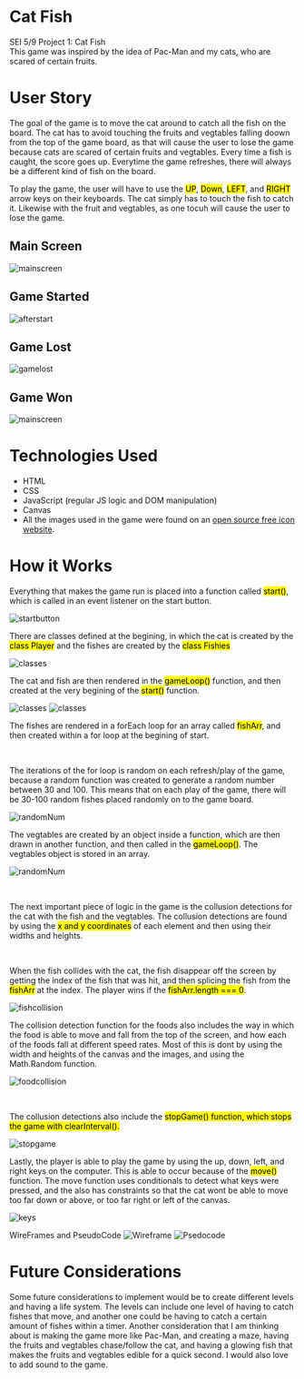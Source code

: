 # Cat Fish
SEI 5/9 Project 1: Cat Fish </br>
This game was inspired by the idea of Pac-Man and my cats, who are scared of certain fruits.

# User Story
The goal of the game is to move the cat around to catch all the fish on the board. The cat has to avoid touching the fruits and vegtables falling doown from the top of the game board, as that will cause the user to lose the game because cats are scared of certain fruits and vegtables. Every time a fish is caught, the score goes up. Everytime the game refreshes, there will always be a different kind of fish on the board.

To play the game, the user will have to use the <mark>UP</mark>, <mark>Down</mark>, <mark>LEFT</mark>, and <mark>RIGHT</mark> arrow keys on their keyboards. The cat simply has to touch the fish to catch it. Likewise with the fruit and vegtables, as one tocuh will cause the user to lose the game.

## Main Screen
![mainscreen](./images/startpage.png)

## Game Started
![afterstart](./images/afterstarting.png)

## Game Lost
![gamelost](./images/losing.png)

## Game Won
![mainscreen](./images/winning.png)

# Technologies Used
* HTML 
* CSS
* JavaScript (regular JS logic and DOM manipulation)
* Canvas
* All the images used in the game were found on an [open source free icon website](https://icons8.com/icons/set/open-source).

# How it Works
Everything that makes the game run is placed into a function called <mark>start()</mark>, which is called in an event listener on the start button.

![startbutton](./images/startbutton.png)


There are classes defined at the begining, in which the cat is created by the <mark>class Player</mark> and the fishes are created by the <mark>class Fishies</mark>


![classes](./images/classes.png)

The cat and fish are then rendered in the <mark>gameLoop()</mark> function, and then created at the very begining of the <mark>start()</mark> function.

![classes](./images/gameloop.png)
![classes](./images/gamestart.png)

The fishes are rendered in a forEach loop for an array called <mark>fishArr</mark>, and then created within a for loop at the begining of start. 

<br>

The iterations of the for loop is random on each refresh/play of the game, because a random function was created to generate a random number between 30 and 100. This means that on each play of the game, there will be 30-100 random fishes placed randomly on to the game board.

![randomNum](./images/randomi.png)


The vegtables are created by an object inside a function, which are then drawn in another function, and then called in the <mark>gameLoop()</mark>. The vegtables object is stored in an array.

![randomNum](./images/foodobject.png)

<br>

The next important piece of logic in the game is the collusion detections for the cat with the fish and the vegtables. The collusion detections are found by using the <mark>x and y coordinates</mark> of each element and then using their widths and heights.

<br>

When the fish collides with the cat, the fish disappear off the screen by getting the index of the fish that was hit, and then splicing the fish from the <mark>fishArr</mark> at the index. The player wins if the <mark>fishArr.length === 0</mark>.

![fishcollision](./images/fishcollision.png)


The collision detection function for the foods also includes the way in which the food is able to move and fall from the top of the screen, and how each of the foods fall at different speed rates. Most of this is dont by using the width and heights of the canvas and the images, and using the Math.Random function.

![foodcollision](./images/foodcollision.png)

<br>

The collusion detections also include the <mark>stopGame()<mark> function, which stops the game with <mark>clearInterval()</mark>.

![stopgame](./images/stopgame.png)

Lastly, the player is able to play the game by using the up, down, left, and right keys on the computer. This is able to occur because of the <mark>move()</mark> function. The move function uses conditionals to detect what keys were pressed, and the also has constraints so that the cat wont be able to move too far down or above, or too far right or left of the canvas.

![keys](./images/keys.png)


WireFrames and PseudoCode
![Wireframe](https://user-images.githubusercontent.com/76133352/169736219-06f6f6bd-6243-466b-9a34-577a6febe6ae.png)
![Psedocode](https://user-images.githubusercontent.com/76133352/169736239-bfacce13-14f2-4387-85c4-9a433ac64bb9.png)

# Future Considerations
Some future considerations to implement would be to create different levels and having a life system. The levels can include one level of having to catch fishes that move, and another one could be having to catch a certain amount of fishes within a timer. Another consideration that I am thinking about is making the game more like Pac-Man, and creating a maze, having the fruits and vegtables chase/follow the cat, and having a glowing fish that makes the fruits and vegtables edible for a quick second. I would also love to add sound to the game.
